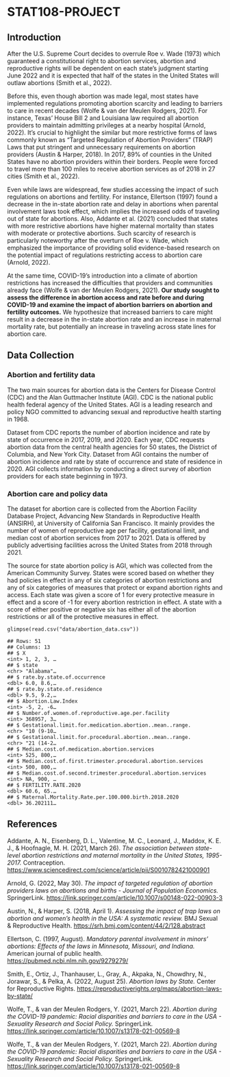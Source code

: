# STAT108-PROJECT

## Introduction

After the U.S. Supreme Court decides to overrule Roe v. Wade (1973)
which guaranteed a constitutional right to abortion services, abortion
and reproductive rights will be dependent on each state’s judgment
starting June 2022 and it is expected that half of the states in the
United States will outlaw abortions (Smith et al., 2022).

Before this, even though abortion was made legal, most states have
implemented regulations promoting abortion scarcity and leading to
barriers to care in recent decades (Wolfe & van der Meulen Rodgers,
2021). For instance, Texas’ House Bill 2 and Louisiana law required all
abortion providers to maintain admitting privileges at a nearby hospital
(Arnold, 2022). It’s crucial to highlight the similar but more
restrictive forms of laws commonly known as “Targeted Regulation of
Abortion Providers” (TRAP) Laws that put stringent and unnecessary
requirements on abortion providers (Austin & Harper, 2018). In 2017, 89%
of counties in the United States have no abortion providers within their
borders. People were forced to travel more than 100 miles to receive
abortion services as of 2018 in 27 cities (Smith et al., 2022).

Even while laws are widespread, few studies accessing the impact of such
regulations on abortions and fertility. For instance, Ellertson (1997)
found a decrease in the in-state abortion rate and delay in abortions
when parental involvement laws took effect, which implies the increased
odds of traveling out of state for abortions. Also, Addante et
al. (2021) concluded that states with more restrictive abortions have
higher maternal mortality than states with moderate or protective
abortions. Such scarcity of research is particularly noteworthy after
the overturn of Roe v. Wade, which emphasized the importance of
providing solid evidence-based research on the potential impact of
regulations restricting access to abortion care (Arnold, 2022).

At the same time, COVID-19’s introduction into a climate of abortion
restrictions has increased the difficulties that providers and
communities already face (Wolfe & van der Meulen Rodgers, 2021). **Our
study sought to assess the difference in abortion access and rate before
and during COVID-19 and examine the impact of abortion barriers on
abortion and fertility outcomes.** We hypothesize that increased
barriers to care might result in a decrease in the in-state abortion
rate and an increase in maternal mortality rate, but potentially an
increase in traveling across state lines for abortion care.

## Data Collection

### Abortion and fertility data

The two main sources for abortion data is the Centers for Disease
Control (CDC) and the Alan Guttmacher Institute (AGI). CDC is the
national public health federal agency of the United States. AGI is a
leading research and policy NGO committed to advancing sexual and
reproductive health starting in 1968.

Dataset from CDC reports the number of abortion incidence and rate by
state of occurrence in 2017, 2019, and 2020. Each year, CDC requests
abortion data from the central health agencies for 50 states, the
District of Columbia, and New York City. Dataset from AGI contains the
number of abortion incidence and rate by state of occurrence and state
of residence in 2020. AGI collects information by conducting a direct
survey of abortion providers for each state beginning in 1973.

### Abortion care and policy data

The dataset for abortion care is collected from the Abortion Facility
Database Project, Advancing New Standards in Reproductive Health
(ANSIRH), at University of California San Francisco. It mainly provides
the number of women of reproductive age per facility, gestational limit,
and median cost of abortion services from 2017 to 2021. Data is offered
by publicly advertising facilities across the United States from 2018
through 2021.

The source for state abortion policy is AGI, which was collected from
the American Community Survey. States were scored based on whether they
had policies in effect in any of six categories of abortion restrictions
and any of six categories of measures that protect or expand abortion
rights and access. Each state was given a score of 1 for every
protective measure in effect and a score of -1 for every abortion
restriction in effect. A state with a score of either positive or
negative six has either all of the abortion restrictions or all of the
protective measures in effect.

    glimpse(read.csv("data/abortion_data.csv"))

    ## Rows: 51
    ## Columns: 13
    ## $ X                                                            <int> 1, 2, 3, …
    ## $ state                                                        <chr> "Alabama"…
    ## $ rate.by.state.of.occurrence                                  <dbl> 6.0, 8.6,…
    ## $ rate.by.state.of.residence                                   <dbl> 9.5, 9.2,…
    ## $ Abortion.Law.Index                                           <int> -5, 2, -6…
    ## $ Number.of.women.of.reproductive.age.per.facility             <int> 368957, 3…
    ## $ Gestational.limit.for.medication.abortion..mean..range.      <chr> "10 (9-10…
    ## $ Gestational.limit.for.procedural.abortion..mean..range.      <chr> "21 (14-2…
    ## $ Median.cost.of.medication.abortion.services                  <int> 525, 800,…
    ## $ Median.cost.of.first.trimester.procedural.abortion.services  <int> 500, 800,…
    ## $ Median.cost.of.second.trimester.procedural.abortion.services <int> NA, 900, …
    ## $ FERTILITY.RATE.2020                                          <dbl> 60.6, 65.…
    ## $ Maternal.Mortality.Rate.per.100.000.birth.2018.2020          <dbl> 36.202111…

## References

Addante, A. N., Eisenberg, D. L., Valentine, M. C., Leonard, J., Maddox,
K. E. J., & Hoofnagle, M. H. (2021, March 26). *The association between
state-level abortion restrictions and maternal mortality in the United
States, 1995-2017.* Contraception.
<https://www.sciencedirect.com/science/article/pii/S0010782421000901>

Arnold, G. (2022, May 30). *The impact of targeted regulation of
abortion providers laws on abortions and births - Journal of Population
Economics.* SpringerLink.
<https://link.springer.com/article/10.1007/s00148-022-00903-3>

Austin, N., & Harper, S. (2018, April 1). *Assessing the impact of trap
laws on abortion and women’s health in the USA: A systematic review.*
BMJ Sexual & Reproductive Health.
<https://srh.bmj.com/content/44/2/128.abstract>

Ellertson, C. (1997, August). *Mandatory parental involvement in minors’
abortions: Effects of the laws in Minnesota, Missouri, and Indiana.*
American journal of public health.
<https://pubmed.ncbi.nlm.nih.gov/9279279/>

Smith, E., Ortiz, J., Thanhauser, L., Gray, A., Akpaka, N., Chowdhry,
N., Jorawar, S., & Pelka, A. (2022, August 25). *Abortion laws by
State.* Center for Reproductive Rights.
<https://reproductiverights.org/maps/abortion-laws-by-state/>

Wolfe, T., & van der Meulen Rodgers, Y. (2021, March 22). *Abortion
during the COVID-19 pandemic: Racial disparities and barriers to care in
the USA - Sexuality Research and Social Policy.* SpringerLink.
<https://link.springer.com/article/10.1007/s13178-021-00569-8>

Wolfe, T., & van der Meulen Rodgers, Y. (2021, March 22). *Abortion
during the COVID-19 pandemic: Racial disparities and barriers to care in
the USA - Sexuality Research and Social Policy.* SpringerLink.
<https://link.springer.com/article/10.1007/s13178-021-00569-8>
